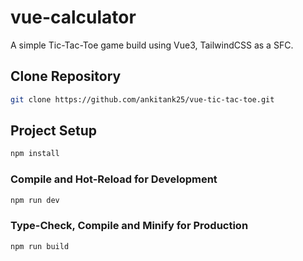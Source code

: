# vue-calculator

A simple Tic-Tac-Toe game build using Vue3, TailwindCSS as a SFC.

## Clone Repository

```sh
git clone https://github.com/ankitank25/vue-tic-tac-toe.git
```

## Project Setup

```sh
npm install
```

### Compile and Hot-Reload for Development

```sh
npm run dev
```

### Type-Check, Compile and Minify for Production

```sh
npm run build
```
